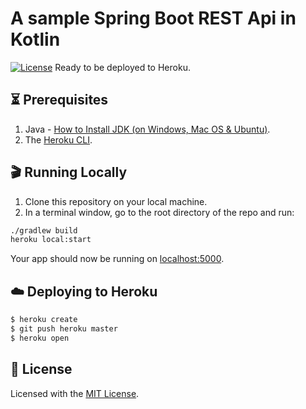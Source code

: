 # A sample Spring Boot REST Api in Kotlin
[![License](https://img.shields.io/badge/License-MIT-blue.svg)][license-url]
Ready to be deployed to Heroku.

## ⏳ Prerequisites

1. Java - [How to Install JDK (on Windows, Mac OS & Ubuntu)](https://www3.ntu.edu.sg/home/ehchua/programming/howto/JDK_Howto.html).
2. The [Heroku CLI](https://cli.heroku.com/).

## 🎬 Running Locally
1. Clone this repository on your local machine.
2. In a terminal window, go to the root directory of the repo and run:
```sh
./gradlew build
heroku local:start
```

Your app should now be running on [localhost:5000](http://localhost:5000/).

## ☁️ Deploying to Heroku

```sh
$ heroku create
$ git push heroku master
$ heroku open
```

## 📜 License
Licensed with the [MIT License][license-url].

[license-url]: https://github.com/ovitrif/heroku-kotlin-springboot-api/blob/master/LICENSE
